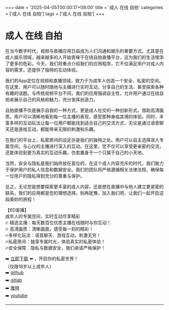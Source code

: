 +++
date = '2025-04-05T00:00:17+08:00'
title = '成人 在线 自拍'
categories = ['成人 在线 自拍']
tags = ['成人 在线 自拍']
+++

# 成人 在线 自拍

在当今数字时代，视频与直播应用日益成为人们沟通和娱乐的重要方式。尤其是在成人娱乐领域，越来越多的人开始青睐于在线自拍直播平台，这为我们的生活增添了更多的色彩。今天，我们将重点介绍我们的应用程序，它不仅满足用户对成人内容的需求，还提供了独特的互动体验。

我们的App定位在视频和直播领域，致力于为成年人创造一个安全、私密的空间。在这里，用户可以随时随地与主播进行实时互动，分享自己的生活，甚至探索各种有趣的话题。与传统视频平台不同，我们的应用强调自主性，允许用户通过在线自拍来展示自己的风格和魅力，充分发挥创造力。

自拍直播不仅是展示自我的一种方式，更是成人社交的一种创新形式。借助高清画质，用户可以清晰地看到每一位主播的表现，感受那种身临其境的体验。同时，丰富多样的互动玩法让每一位用户都能找到适合自己的交流方式，无论是通过语音聊天还是游戏互动，都能带来无限的刺激和乐趣。

在我们的平台上，私密房间的设定亦是我们的独特之处。用户可以自主选择进入专属空间，与心仪的主播进行深入的互动。在这里，您不仅可以享受更亲密的交流，还能体验到更为真实的互动乐趣，仿若置身于一个只属于自己的小天地。

当然，安全与隐私是我们始终放在首位的。在这个成人内容充斥的时代，我们致力于保护用户的私人信息和数据安全。我们的团队将严格遵循相关法律法规，确保每一位用户的隐私得到充分的尊重与保护。

总之，无论您是想要探索更丰富的成人内容，还是想在直播中与他人建立更紧密的联系，我们的应用都是您的理想选择。别再犹豫，加入我们吧，让我们一起开启这段美妙的旅程！

【6D直播】  
成年人的专属空间，实时互动尽享精彩  
🔥 精选主播：每天数百位优质主播在线随时与你互动！  
🔥 高清画质：清晰画面，感受每一刻的精彩！  
🔥多样化玩法：语音聊天、游戏互动，刺激无穷！  
🔥私密房间：独享专属时光，体验真实的私密体验！  
🔥安全保障：隐私与数据安全，我们承诺严格保护！  

➡️ [立即下载](https://down123.s3.ap-east-1.amazonaws.com/down/down.html?channelCode=blog) ⬅️ ，开启你的私密世界！  
（仅限18岁以上成年人）  
➡️ [github](https://aldult-live.github.io/)  
➡️ [gitlab](https://seo-09598d.gitlab.io/)  
➡️ [推特](https://x.com/wegame33)  
➡️ [youtube](https://www.youtube.com/@6Dlive)  

---
